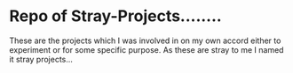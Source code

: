 # Repo of Stray-Projects........ 
These are the projects which I was involved in on my own accord either to experiment or for some specific purpose.
As these are stray to me I named it stray projects... 
